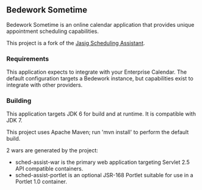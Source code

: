 ## Bedework Sometime

Bedework Sometime is an online calendar application that provides unique appointment scheduling capabilities. 

This project is a fork of the [Jasig Scheduling Assistant](https://wiki.jasig.org/display/SA/Home).

### Requirements

This application expects to integrate with your Enterprise Calendar. The default configuration targets a Bedework instance, but capabilities exist to integrate with other providers.

### Building

This application targets JDK 6 for build and at runtime. It is compatible with JDK 7.

This project uses Apache Maven; run 'mvn install' to perform the default build.

2 wars are generated by the project:

* sched-assist-war is the primary web application targeting Servlet 2.5 API compatible containers.
* sched-assist-portlet is an optional JSR-168 Portlet suitable for use in a Portlet 1.0 container.


